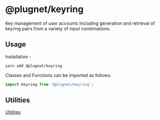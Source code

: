 # @plugnet/keyring

Key management of user accounts including generation and retrieval of keyring pairs from a variety of input combinations.

## Usage

Installation -

```
yarn add @plugnet/keyring
```

Classes and Functions can be imported as follows:

```js
import Keyring from '@plugnet/keyring';
```

## Utilities

[Utilities](SUMMARY.md)
